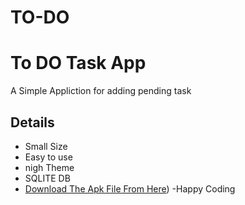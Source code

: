 # TO-DO
# To DO Task App
A Simple Appliction for adding pending task
## Details

* Small Size
* Easy to use
* nigh Theme
* SQLITE DB
* [Download The Apk File From Here](https://github.com/adminvns/TO-D)) -Happy Coding
```
